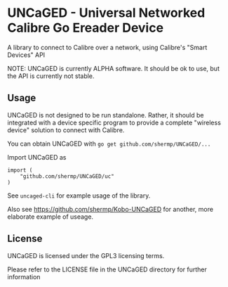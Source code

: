 # UNCaGED - Universal Networked Calibre Go Ereader Device
A library to connect to Calibre over a network, using Calibre's "Smart Devices" API

NOTE: UNCaGED is currently ALPHA software. It should be ok to use, but the API is currently not stable.

## Usage
UNCaGED is not designed to be run standalone. Rather, it should be integrated with a device specific program to provide a complete "wireless device" solution to connect with Calibre.

You can obtain UNCaGED with
```go get github.com/shermp/UNCaGED/...```

Import UNCaGED as
```
import (
    "github.com/shermp/UNCaGED/uc"
)
```

See `uncaged-cli` for example usage of the library.

Also see https://github.com/shermp/Kobo-UNCaGED for another, more elaborate example of useage.

## License
UNCaGED is licensed under the GPL3 licensing terms.

Please refer to the LICENSE file in the UNCaGED directory for further information